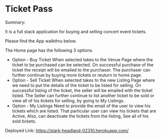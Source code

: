 # Ticket Pass

Summary:

It is a full stack application for buying and selling concert event tickets. 

Please find the App walkthru below.

The Home page has the following 3 options.

- Option - Buy Ticket
  When selected takes to the Venue Page where the ticket to be purchased can be selected.
  On successful purchase of the ticket the receipt will be emailed to the purchaser. 
  The purchaser can further continue by buying more tickets or reuturn to home page.   
- Option - Sell Ticket
  When selected takes to the new Listing Page where we need to put the details of the ticket to be listed for selling.
  On successful listing of the ticket, the seller will be emailed with the ticket listed.
  The Seller can further continue to list another ticket to be sold or view all of his tickets for selling, by going to My Listings.
- Option - My Listings
  Need to provide the email of the user to view his tickets which are listed.
  That particular user can view his tickets that are Active, 
  Also, can deactivate the tickets from the listing, 
  See all of his sold tickets.


Deployed Link: https://stark-headland-02310.herokuapp.com/





